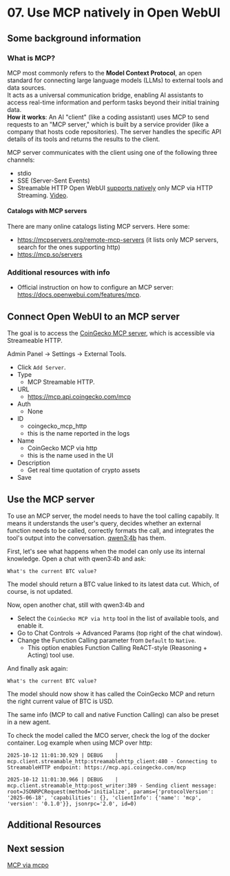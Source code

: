 # 07. Use MCP natively in Open WebUI




## Some background information

### What is MCP?
MCP most commonly refers to the **Model Context Protocol**, an open standard for connecting large language models (LLMs) to external tools and data sources.   
It acts as a universal communication bridge, enabling AI assistants to access real-time information and perform tasks beyond their initial training data.  
**How it works**: An AI "client" (like a coding assistant) uses MCP to send requests to an "MCP server," which is built by a service provider (like a company that hosts code repositories). The server handles the specific API details of its tools and returns the results to the client. 

MCP server communicates with the client using one of the following three channels:
- stdio
- SSE (Server-Sent Events)
- Streamable HTTP
Open WebUI [supports natively](https://docs.openwebui.com/features/mcp) only MCP via HTTP Streaming. [Video](https://www.reddit.com/r/LocalLLaMA/comments/1ns7f86/native_mcp_now_in_open_webui/).



#### Catalogs with MCP servers

There are many online catalogs listing MCP servers. Here some:
- https://mcpservers.org/remote-mcp-servers (it lists only MCP servers, search for the ones supporting http)
- https://mcp.so/servers


### Additional resources with info
- Official instruction on how to configure an MCP server: https://docs.openwebui.com/features/mcp.




## Connect Open WebUI to an MCP server

The goal is to access the [CoinGecko MCP server](https://mcp.api.coingecko.com/), which is accessible via Streameable HTTP.


Admin Panel -> Settings -> External Tools.
- Click `Add Server`.
- Type
  - MCP Streamable HTTP.
- URL
  - https://mcp.api.coingecko.com/mcp
- Auth
  - None
- ID
  - coingecko_mcp_http
  - this is the name reported in the logs
- Name
  - CoinGecko MCP via http
  - this is the name used in the UI
- Description
  - Get real time quotation of crypto assets
- Save




## Use the MCP server

To use an MCP server, the model needs to have the tool calling capabily. It means it understands the user's query, decides whether an external function needs to be called, correctly formats the call, and integrates the tool's output into the conversation. [qwen3:4b](https://ollama.com/library/qwen3) has them.


First, let's see what happens when the model can only use its internal knowledge. Open a chat with qwen3:4b and ask:
```
What's the current BTC value?
```
The model should return a BTC value linked to its latest data cut. Which, of course, is not updated.


Now, open another chat, still with qwen3:4b and
- Select the `CoinGecko MCP via http` tool in the list of available tools, and enable it.
- Go to Chat Controls -> Advanced Params (top right of the chat window).
- Change the Function Calling parameter from `Default` to `Native`.
  - This option enables Function Calling ReACT-style (Reasoning + Acting) tool use.

And finally ask again:
```
What's the current BTC value?
```
The model should now show it has called the CoinGecko MCP and return the right current value of BTC is USD.  


The same info (MCP to call and native Function Calling) can also be preset in a new agent.


To check the model called the MCO server, check the log of the docker container. Log example when using MCP over http:
``` 
2025-10-12 11:01:30.929 | DEBUG    | mcp.client.streamable_http:streamablehttp_client:480 - Connecting to StreamableHTTP endpoint: https://mcp.api.coingecko.com/mcp

2025-10-12 11:01:30.966 | DEBUG    | mcp.client.streamable_http:post_writer:389 - Sending client message: root=JSONRPCRequest(method='initialize', params={'protocolVersion': '2025-06-18', 'capabilities': {}, 'clientInfo': {'name': 'mcp', 'version': '0.1.0'}}, jsonrpc='2.0', id=0)
```




## Additional Resources



## Next session
[MCP via mcpo](08-mcp_via_mcpo.md)
